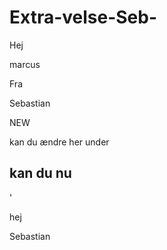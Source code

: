 # Extra-velse-Seb-

Hej

marcus

Fra

Sebastian


NEW

kan du ændre her under


kan du nu
----------
'

hej 

Sebastian
